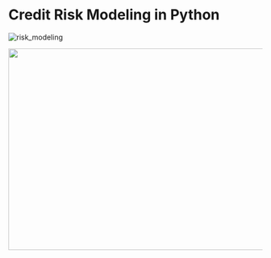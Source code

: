 # Credit Risk Modeling in Python

![risk_modeling](https://user-images.githubusercontent.com/67468718/149666189-fbae54b6-b123-4905-8348-e59ec94cdb1c.png)

<p align="center">
  <img width="700" height="400" src="https://user-images.githubusercontent.com/67468718/149666189-fbae54b6-b123-4905-8348-e59ec94cdb1c.png">
</p>
